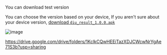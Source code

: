 You can download test version 

You can choose the version based on your device, If you aren't sure about your device version, [download `diu_result_1.0.0.apk`](https://drive.google.com/file/d/1W8ptOf4tX412IekGdITbnPNRFKA0i7hr/view?usp=sharing)

 ![image](https://user-images.githubusercontent.com/46500228/227737368-b6124dc7-0d1b-4835-a257-80eff56f388e.png)


 https://drive.google.com/drive/folders/1KclkCQwHEEiTazXDJCWcwNrYgAe71S3b?usp=sharing
